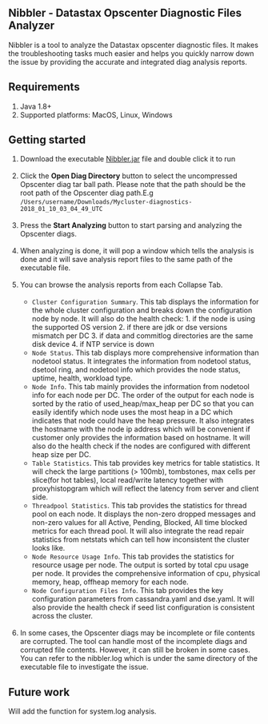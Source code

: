 ## Nibbler - Datastax Opscenter Diagnostic Files Analyzer

Nibbler is a tool to analyze the Datastax opscenter diagnostic files. It makes the troubleshooting tasks much easier and helps you quickly narrow down the issue by providing the accurate and integrated diag analysis reports. 


## Requirements

1. Java 1.8+  <br> 
2. Supported platforms: MacOS, Linux, Windows

## Getting started

1. Download the executable [Nibbler.jar](https://github.com/GLZ9568/Nibbler/raw/master/out/artifacts/Nibbler_jar/Nibbler.jar) file and double click it to run <br> <br>
2. Click the **Open Diag Directory** button to select the uncompressed Opscenter diag tar ball path. Please note that the path should be the root path of the Opscenter diag path.E.g `/Users/username/Downloads/Mycluster-diagnostics-2018_01_10_03_04_49_UTC` <br> <br>
3. Press the **Start Analyzing** button to start parsing and analyzing the Opscenter diags. <br> <br>
4. When analyzing is done, it will pop a window which tells the analysis is done and it will save analysis report files to the same path of the executable file. <br> <br>
5. You can browse the analysis reports from each Collapse Tab. <br> <br>
   - `Cluster Configuration Summary`. This tab displays the information for the whole cluster configuration and breaks down the configuration node by node. It will also do the health check: 1. if the node is using the supported OS version 2. if there are jdk or dse versions mismatch per DC 3. if data and commitlog directories are the same disk device 4. if NTP service is down 
   - `Node Status`. This tab displays more comprehensive information than nodetool status. It integrates the information from nodetool status, dsetool ring, and nodetool info which provides the node status, uptime, health, workload type.
   - `Node Info`. This tab mainly provides the information from nodetool info for each node per DC. The order of the output for each node is sorted by the ratio of used_heap/max_heap per DC so that you can easily identify which node uses the most heap in a DC which indicates that node could have the heap pressure. It also integrates the hostname with the node ip address which will be convenient if customer only provides the information based on hostname. It will also do the health check if the nodes are configured with different heap size per DC. 
   - `Table Statistics`. This tab provides key metrics for table statistics. It will check the large partitions (> 100mb), tombstones, max cells per slice(for hot tables), local read/write latency together with proxyhistopgram which will reflect the latency from server and client side.
   - `Threadpool Statistics`. This tab provides the statistics for thread pool on each node. It displays the non-zero dropped messages and non-zero values for all Active, Pending, Blocked, All time blocked metrics for each thread pool. It will also integrate the read repair statistics from netstats which can tell how inconsistent the cluster looks like.
   - `Node Resource Usage Info`. This tab provides the statistics for resource usage per node. The output is sorted by total cpu usage per node. It provides the comprehensive information of cpu, physical memory, heap, offheap memory for each node. 
   - `Node Configuration Files Info`. This tab provides the key configuration parameters from cassandra.yaml and dse.yaml. It will also provide the health check if seed list configuration is consistent across the cluster.
   <br><br>
6. In some cases, the Opscenter diags may be incomplete or file contents are corrupted. The tool can handle most of the incomplete diags and corrupted file contents. However, it can still be broken in some cases. You can refer to the nibbler.log which is under the same directory of the executable file to investigate the issue.


## Future work

Will add the function for system.log analysis. 

